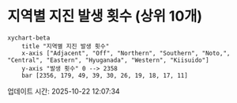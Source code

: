 # 지역별 지진 발생 횟수 (상위 10개)

```mermaid
xychart-beta
    title "지역별 지진 발생 횟수"
    x-axis ["Adjacent", "Off", "Northern", "Southern", "Noto,", "Central", "Eastern", "Hyuganada", "Western", "Kiisuido"]
    y-axis "발생 횟수" 0 --> 2358
    bar [2356, 179, 49, 39, 30, 26, 19, 18, 17, 11]
```

업데이트 시간: 2025-10-22 12:07:34
